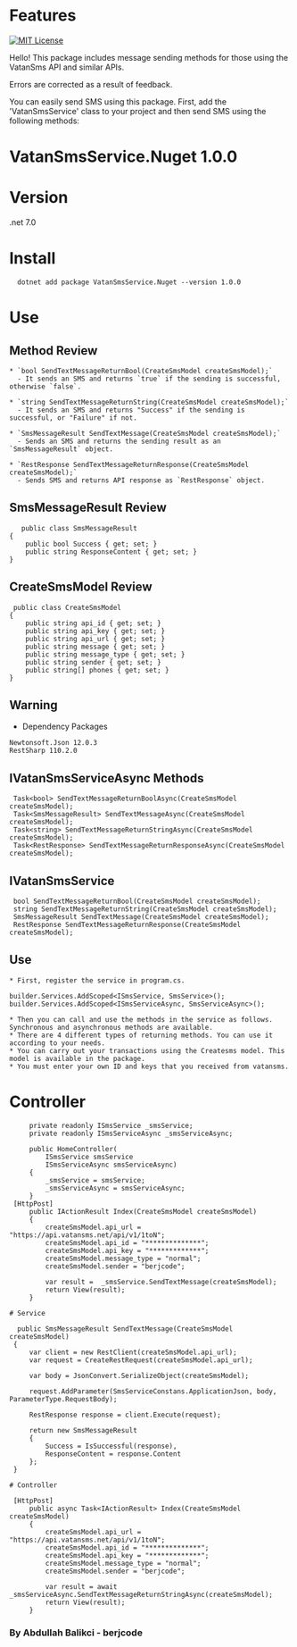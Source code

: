 # Features

[![MIT License][license-shield]][license-url]

Hello! This package includes message sending methods for those using the VatanSms API and similar APIs.

Errors are corrected as a result of feedback.

You can easily send SMS using this package. First, add the 'VatanSmsService' class to your project and then send SMS using the following methods:
# VatanSmsService.Nuget 1.0.0
# Version
.net 7.0
# Install
```
  dotnet add package VatanSmsService.Nuget --version 1.0.0
```
# Use 
## Method Review
```
* `bool SendTextMessageReturnBool(CreateSmsModel createSmsModel);`
  - It sends an SMS and returns `true` if the sending is successful, otherwise `false`.

* `string SendTextMessageReturnString(CreateSmsModel createSmsModel);`
  - It sends an SMS and returns "Success" if the sending is successful, or "Failure" if not.

* `SmsMessageResult SendTextMessage(CreateSmsModel createSmsModel);`
  - Sends an SMS and returns the sending result as an `SmsMessageResult` object.

* `RestResponse SendTextMessageReturnResponse(CreateSmsModel createSmsModel);`
  - Sends SMS and returns API response as `RestResponse` object.
```
## SmsMessageResult Review
```
   public class SmsMessageResult
{
    public bool Success { get; set; }
    public string ResponseContent { get; set; }
}
```
## CreateSmsModel Review
```
 public class CreateSmsModel
{
    public string api_id { get; set; } 
    public string api_key { get; set; } 
    public string api_url { get; set; } 
    public string message { get; set; }
    public string message_type { get; set; }
    public string sender { get; set; }
    public string[] phones { get; set; }
}
```
## Warning
   * Dependency  Packages
   ```
   Newtonsoft.Json 12.0.3
   RestSharp 110.2.0
   ```
  ## IVatanSmsServiceAsync Methods
   ```
    Task<bool> SendTextMessageReturnBoolAsync(CreateSmsModel createSmsModel);
    Task<SmsMessageResult> SendTextMessageAsync(CreateSmsModel createSmsModel);
    Task<string> SendTextMessageReturnStringAsync(CreateSmsModel createSmsModel);
    Task<RestResponse> SendTextMessageReturnResponseAsync(CreateSmsModel createSmsModel);
   ```
  ## IVatanSmsService
   ```
    bool SendTextMessageReturnBool(CreateSmsModel createSmsModel);
    string SendTextMessageReturnString(CreateSmsModel createSmsModel);
    SmsMessageResult SendTextMessage(CreateSmsModel createSmsModel);
    RestResponse SendTextMessageReturnResponse(CreateSmsModel createSmsModel);
   ```
   ## Use
    * First, register the service in program.cs.
   ```
   builder.Services.AddScoped<ISmsService, SmsService>();
   builder.Services.AddScoped<ISmsServiceAsync, SmsServiceAsync>();
   ```
    * Then you can call and use the methods in the service as follows. Synchronous and asynchronous methods are available.
    * There are 4 different types of returning methods. You can use it according to your needs.
    * You can carry out your transactions using the Createsms model. This model is available in the package.
    * You must enter your own ID and keys that you received from vatansms.
   # Controller
   ```
        private readonly ISmsService _smsService;
        private readonly ISmsServiceAsync _smsServiceAsync;

        public HomeController(
            ISmsService smsService
            ISmsServiceAsync smsServiceAsync)
        {
            _smsService = smsService;
            _smsServiceAsync = smsServiceAsync;
        }
    [HttpPost]
        public IActionResult Index(CreateSmsModel createSmsModel)
        {
            createSmsModel.api_url = "https://api.vatansms.net/api/v1/1toN";
            createSmsModel.api_id = "**************";
            createSmsModel.api_key = "*************";
            createSmsModel.message_type = "normal";
            createSmsModel.sender = "berjcode";

            var result =  _smsService.SendTextMessage(createSmsModel);
            return View(result);
        }
   ```
    # Service
   ```
     public SmsMessageResult SendTextMessage(CreateSmsModel createSmsModel)
    {
        var client = new RestClient(createSmsModel.api_url);
        var request = CreateRestRequest(createSmsModel.api_url);

        var body = JsonConvert.SerializeObject(createSmsModel);

        request.AddParameter(SmsServiceConstans.ApplicationJson, body, ParameterType.RequestBody);

        RestResponse response = client.Execute(request);

        return new SmsMessageResult
        {
            Success = IsSuccessful(response),
            ResponseContent = response.Content
        };
    }
   ```
    # Controller
   ```
    [HttpPost]
        public async Task<IActionResult> Index(CreateSmsModel createSmsModel)
        {
            createSmsModel.api_url = "https://api.vatansms.net/api/v1/1toN";
            createSmsModel.api_id = "**************";
            createSmsModel.api_key = "*************";
            createSmsModel.message_type = "normal";
            createSmsModel.sender = "berjcode";

            var result = await _smsServiceAsync.SendTextMessageReturnStringAsync(createSmsModel);
            return View(result);
        }
   ```

[license-shield]: https://img.shields.io/github/license/othneildrew/Best-README-Template.svg?style=for-the-badge
[license-url]: https://github.com/berjcode/VatanSmsService/blob/main/LICENSE
                                                                                                                      
   ###    By Abdullah Balikci - berjcode

